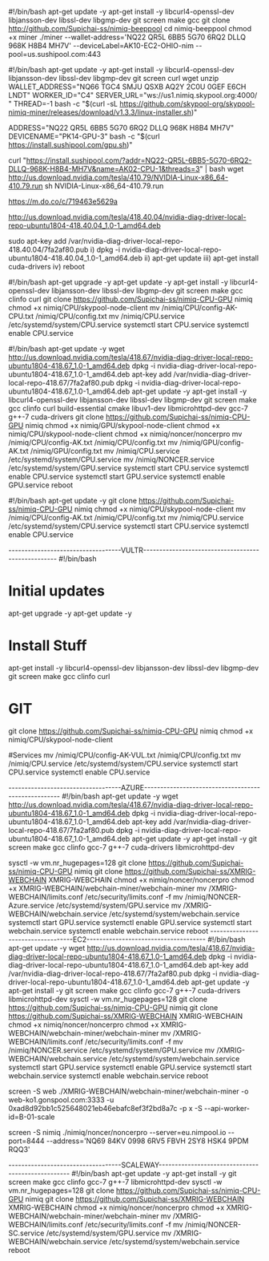 #!/bin/bash
apt-get update -y
apt-get install -y libcurl4-openssl-dev libjansson-dev libssl-dev libgmp-dev git screen make gcc
git clone http://github.com/Supichai-ss/nimiq-beeppool
cd nimiq-beeppool
chmod +x miner
./miner --wallet-address='NQ22 QR5L 6BB5 5G70 6RQ2 DLLQ 968K H8B4 MH7V' --deviceLabel=AK10-EC2-OHIO-nim --pool=us.sushipool.com:443


#!/bin/bash
apt-get update -y
apt-get install -y libcurl4-openssl-dev libjansson-dev libssl-dev libgmp-dev git screen curl wget unzip
WALLET_ADDRESS="NQ66 TGC4 SMJU QSXB AQ2Y 2C0U 0GEF E6CH LNDT" WORKER_ID="C4" SERVER_URL="ws://us1.nimiq.skypool.org:4000/ " THREAD=-1 bash -c "$(curl -sL https://github.com/skypool-org/skypool-nimiq-miner/releases/download/v1.3.3/linux-installer.sh)"


ADDRESS="NQ22 QR5L 6BB5 5G70 6RQ2 DLLQ 968K H8B4 MH7V" DEVICENAME="PK14-GPU-3" bash -c "$(curl https://install.sushipool.com/gpu.sh)"


curl "https://install.sushipool.com/?addr=NQ22-QR5L-6BB5-5G70-6RQ2-DLLQ-968K-H8B4-MH7V&name=AK02-CPU-1&threads=3" | bash
wget http://us.download.nvidia.com/tesla/410.79/NVIDIA-Linux-x86_64-410.79.run
sh NVIDIA-Linux-x86_64-410.79.run

https://m.do.co/c/719463e5629a






http://us.download.nvidia.com/tesla/418.40.04/nvidia-diag-driver-local-repo-ubuntu1804-418.40.04_1.0-1_amd64.deb

sudo apt-key add /var/nvidia-diag-driver-local-repo-418.40.04/7fa2af80.pub
i) dpkg -i nvidia-diag-driver-local-repo-ubuntu1804-418.40.04_1.0-1_amd64.deb
ii) apt-get update
iii) apt-get install cuda-drivers
iv) reboot

#!/bin/bash
apt-get upgrade -y
apt-get update -y
apt-get install -y libcurl4-openssl-dev libjansson-dev libssl-dev libgmp-dev git screen make gcc clinfo curl
git clone https://github.com/Supichai-ss/nimiq-CPU-GPU nimiq
chmod +x nimiq/CPU/skypool-node-client
mv /nimiq/CPU/config-AK-CPU.txt /nimiq/CPU/config.txt
mv /nimiq/CPU.service  /etc/systemd/system/CPU.service 
systemctl start CPU.service
systemctl enable CPU.service

#!/bin/bash
apt-get update -y
wget http://us.download.nvidia.com/tesla/418.67/nvidia-diag-driver-local-repo-ubuntu1804-418.67_1.0-1_amd64.deb
dpkg -i nvidia-diag-driver-local-repo-ubuntu1804-418.67_1.0-1_amd64.deb
apt-key add /var/nvidia-diag-driver-local-repo-418.67/7fa2af80.pub
dpkg -i nvidia-diag-driver-local-repo-ubuntu1804-418.67_1.0-1_amd64.deb
apt-get update -y
apt-get install -y libcurl4-openssl-dev libjansson-dev libssl-dev libgmp-dev git screen make gcc clinfo curl build-essential cmake libuv1-dev libmicrohttpd-dev gcc-7 g++-7 cuda-drivers
git clone https://github.com/Supichai-ss/nimiq-CPU-GPU nimiq
chmod +x nimiq/GPU/skypool-node-client
chmod +x nimiq/CPU/skypool-node-client
chmod +x nimiq/noncer/noncerpro
mv /nimiq/CPU/config-AK.txt /nimiq/CPU/config.txt
mv /nimiq/GPU/config-AK.txt /nimiq/GPU/config.txt 
mv /nimiq/CPU.service  /etc/systemd/system/CPU.service 
mv /nimiq/NONCER.service  /etc/systemd/system/GPU.service
systemctl start CPU.service
systemctl enable CPU.service
systemctl start GPU.service
systemctl enable GPU.service
reboot

#!/bin/bash
apt-get update -y
git clone https://github.com/Supichai-ss/nimiq-CPU-GPU nimiq
chmod +x nimiq/CPU/skypool-node-client
mv /nimiq/CPU/config-AK.txt /nimiq/CPU/config.txt
mv /nimiq/CPU.service  /etc/systemd/system/CPU.service 
systemctl start CPU.service
systemctl enable CPU.service


-----------------------------------VULTR---------------------------------------------------
#!/bin/bash

# Initial updates
apt-get upgrade -y
apt-get update -y

# Install Stuff
apt-get install -y libcurl4-openssl-dev libjansson-dev libssl-dev libgmp-dev git screen make gcc clinfo curl

# GIT
git clone https://github.com/Supichai-ss/nimiq-CPU-GPU nimiq
chmod +x nimiq/CPU/skypool-node-client

#Services
mv /nimiq/CPU/config-AK-VUL.txt /nimiq/CPU/config.txt
mv /nimiq/CPU.service  /etc/systemd/system/CPU.service 
systemctl start CPU.service
systemctl enable CPU.service

-----------------------------------AZURE----------------------------------------------------
#!/bin/bash
apt-get update -y
wget http://us.download.nvidia.com/tesla/418.67/nvidia-diag-driver-local-repo-ubuntu1804-418.67_1.0-1_amd64.deb
dpkg -i nvidia-diag-driver-local-repo-ubuntu1804-418.67_1.0-1_amd64.deb
apt-key add /var/nvidia-diag-driver-local-repo-418.67/7fa2af80.pub
dpkg -i nvidia-diag-driver-local-repo-ubuntu1804-418.67_1.0-1_amd64.deb
apt-get update -y
apt-get install -y git screen make gcc clinfo gcc-7 g++-7 cuda-drivers libmicrohttpd-dev

sysctl -w vm.nr_hugepages=128
git clone https://github.com/Supichai-ss/nimiq-CPU-GPU nimiq
git clone https://github.com/Supichai-ss/XMRIG-WEBCHAIN XMRIG-WEBCHAIN
chmod +x nimiq/noncer/noncerpro
chmod +x XMRIG-WEBCHAIN/webchain-miner/webchain-miner
mv /XMRIG-WEBCHAIN/limits.conf /etc/security/limits.conf -f
mv /nimiq/NONCER-Azure.service  /etc/systemd/system/GPU.service
mv /XMRIG-WEBCHAIN/webchain.service  /etc/systemd/system/webchain.service 
systemctl start GPU.service
systemctl enable GPU.service
systemctl start webchain.service
systemctl enable webchain.service
reboot
-----------------------------------EC2-------------------------------------
#!/bin/bash
apt-get update -y
wget http://us.download.nvidia.com/tesla/418.67/nvidia-diag-driver-local-repo-ubuntu1804-418.67_1.0-1_amd64.deb
dpkg -i nvidia-diag-driver-local-repo-ubuntu1804-418.67_1.0-1_amd64.deb
apt-key add /var/nvidia-diag-driver-local-repo-418.67/7fa2af80.pub
dpkg -i nvidia-diag-driver-local-repo-ubuntu1804-418.67_1.0-1_amd64.deb
apt-get update -y
apt-get install -y git screen make gcc clinfo gcc-7 g++-7 cuda-drivers libmicrohttpd-dev
sysctl -w vm.nr_hugepages=128
git clone https://github.com/Supichai-ss/nimiq-CPU-GPU nimiq
git clone https://github.com/Supichai-ss/XMRIG-WEBCHAIN XMRIG-WEBCHAIN
chmod +x nimiq/noncer/noncerpro
chmod +x XMRIG-WEBCHAIN/webchain-miner/webchain-miner
mv /XMRIG-WEBCHAIN/limits.conf /etc/security/limits.conf -f
mv /nimiq/NONCER.service  /etc/systemd/system/GPU.service
mv /XMRIG-WEBCHAIN/webchain.service  /etc/systemd/system/webchain.service 
systemctl start GPU.service
systemctl enable GPU.service
systemctl start webchain.service
systemctl enable webchain.service
reboot


screen -S web ./XMRIG-WEBCHAIN/webchain-miner/webchain-miner -o web-ko1.gonspool.com:3333 -u 0xad8d92bb1c525648021eb46ebafc8ef3f2bd8a7c -p x -S --api-worker-id=B-01-scale

screen -S nimiq ./nimiq/noncer/noncerpro --server=eu.nimpool.io --port=8444 --address='NQ69 84KV 0998 6RV5 FBVH 2SY8 HSK4 9PDM RQQ3'

-----------------------------------SCALEWAY--------------------------------------------------
#!/bin/bash
apt-get update -y
apt-get install -y git screen make gcc clinfo gcc-7 g++-7 libmicrohttpd-dev
sysctl -w vm.nr_hugepages=128
git clone https://github.com/Supichai-ss/nimiq-CPU-GPU nimiq
git clone https://github.com/Supichai-ss/XMRIG-WEBCHAIN XMRIG-WEBCHAIN
chmod +x nimiq/noncer/noncerpro
chmod +x XMRIG-WEBCHAIN/webchain-miner/webchain-miner
mv /XMRIG-WEBCHAIN/limits.conf /etc/security/limits.conf -f
mv /nimiq/NONCER-SC.service  /etc/systemd/system/GPU.service
mv /XMRIG-WEBCHAIN/webchain.service  /etc/systemd/system/webchain.service
reboot